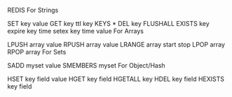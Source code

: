 REDIS
For Strings

SET key value
GET key
ttl key
KEYS *
DEL key
FLUSHALL
EXISTS key
expire key time
setex key time value
For Arrays

LPUSH array value
RPUSH array value
LRANGE array start stop
LPOP array
RPOP array
For Sets

SADD myset value
SMEMBERS myset
For Object/Hash

HSET key field value
HGET key field
HGETALL key
HDEL key field
HEXISTS key field
